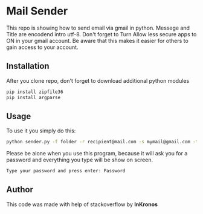 # Mail Sender

This repo is showing how to send email via gmail in python.
Messege and Title are encodend intro utf-8.
Don't forget to Turn Allow less secure apps to ON in your gmail account. Be aware that this makes it easier for others to gain access to your account. 

## Installation

After you clone repo, don't forget to download additional python modules 
```bash
pip install zipfile36
pip install argparse
```

## Usage

To use it you simply do this:
```bash
python sender.py -f folder -r recipient@mail.com -s mymail@gmail.com -t title -m message
```
Please be alone when you use this program, because it will ask you for a password and everything you type will be show on screen.
```bash
Type your password and press enter: Password
```

## Author

This code was made with help of stackoverflow by **InKronos**


